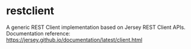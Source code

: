 # restclient
A generic REST Client implementation based on Jersey REST Client APIs. Documentation reference: https://jersey.github.io/documentation/latest/client.html

